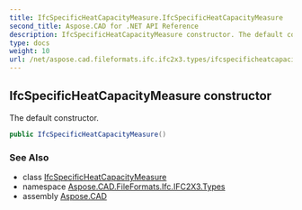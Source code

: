 ```yaml
---
title: IfcSpecificHeatCapacityMeasure.IfcSpecificHeatCapacityMeasure
second_title: Aspose.CAD for .NET API Reference
description: IfcSpecificHeatCapacityMeasure constructor. The default constructor
type: docs
weight: 10
url: /net/aspose.cad.fileformats.ifc.ifc2x3.types/ifcspecificheatcapacitymeasure/ifcspecificheatcapacitymeasure/
---
```

## IfcSpecificHeatCapacityMeasure constructor

The default constructor.

```csharp
public IfcSpecificHeatCapacityMeasure()
```

### See Also

* class [IfcSpecificHeatCapacityMeasure](../)
* namespace [Aspose.CAD.FileFormats.Ifc.IFC2X3.Types](../../../aspose.cad.fileformats.ifc.ifc2x3.types/)
* assembly [Aspose.CAD](../../../)


